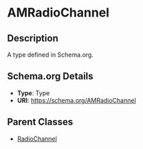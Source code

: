 # AMRadioChannel

## Description
A type defined in Schema.org.

## Schema.org Details
- **Type**: Type
- **URI**: https://schema.org/AMRadioChannel

## Parent Classes
- [RadioChannel](../RadioChannel.md)

